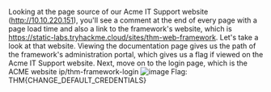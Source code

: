 Looking at the page source of our Acme IT Support website (http://10.10.220.151), you'll see a comment at the end of every page with a page load time and also a link to the framework's website, which is https://static-labs.tryhackme.cloud/sites/thm-web-framework. Let's take a look at that website. Viewing the documentation page gives us the path of the framework's administration portal, which gives us a flag if viewed on the Acme IT Support website.
Next, move on to the login page, which is the ACME website ip/thm-framework-login
![image](https://github.com/shiroroc/Walkthrough-Jr-Penetration-Tester/assets/166932167/cc3c24a6-ee5f-40e6-a3af-6357d1bc49b7)
Flag: THM{CHANGE_DEFAULT_CREDENTIALS}

